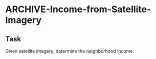 # ARCHIVE-Income-from-Satellite-Imagery

## Task
Given satellite imagery, determine the neighborhood income.
